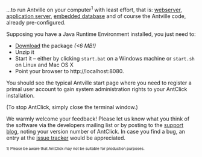 ...to run Antville on your computer<sup>1</sup> with least effort, that is: [webserver](http://jetty.codehaus.org/jetty), [application server](http://helma.org), [embedded database](http://www.h2database.com) and of course the Antville code, already pre-configured.

Supposing you have a Java Runtime Environment installed, you just need to:

  * [Download](http://code.google.com/p/antville/downloads/list) the package _(<6 MB!)_
  * Unzip it
  * Start it – either by clicking `start.bat` on a Windows machine or `start.sh` on Linux and Mac OS X
  * Point your browser to http://localhost:8080.

You should see the typical Antville start page where you need to register a primal user account to gain system administration rights to your AntClick installation.

(To stop AntClick, simply close the terminal window.)

We warmly welcome your feedback! Please let us know what you think of the software
via the developers mailing list or by posting to the [support blog](http://help.antville.org/), noting your version number of AntClick. In case you find a bug, an entry at the [issue tracker](http://code.google.com/p/antville/issues/entry) would be appreciated.

<font size='1'>1) Please be aware that AntClick may not be suitable for production purposes.</font>